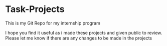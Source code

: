 # Task-Projects
This is my Git Repo for my internship program

I hope you find it useful as i made these projects and given public to review.<br>
Please let me know if there are any changes to be made in the projects
